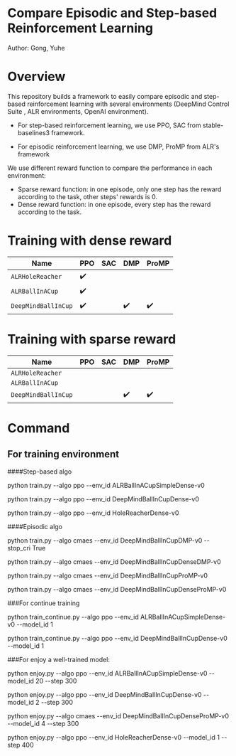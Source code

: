 # Compare Episodic and Step-based Reinforcement Learning

Author: Gong, Yuhe

# Overview

This repository builds a framework to easily compare episodic and step-based reinforcement learning with several environments (DeepMind Control Suite , ALR environments, OpenAI environment).

- For step-based reinforcement learning, we use PPO, SAC from stable-baselines3 framework.

- For episodic reinforcement learning, we use DMP, ProMP from ALR's framework

We use different reward function to compare the performance in each environment:

- Sparse reward function: in one episode, only one step has the reward according to the task, other steps' rewards is 0.
- Dense reward function: in one episode, every step has the reward according to the task.

# Training with dense reward

|Name| PPO|SAC|DMP|ProMP
|---|---|---|---|---|
|`ALRHoleReacher`|:heavy_check_mark:|  |  | 
|`ALRBallInACup`|:heavy_check_mark:|  |  | 
|`DeepMindBallInCup`|:heavy_check_mark:|  | :heavy_check_mark:| :heavy_check_mark:

# Training with sparse reward

|Name| PPO|SAC|DMP|ProMP
|---|---|---|---|---|
|`ALRHoleReacher`||  |  | 
|`ALRBallInACup`||  |  | 
|`DeepMindBallInCup`||  | :heavy_check_mark: | :heavy_check_mark:

# Command
## For training environment
####Step-based algo

python train.py --algo ppo --env_id ALRBallInACupSimpleDense-v0

python train.py --algo ppo --env_id DeepMindBallInCupDense-v0

python train.py --algo ppo --env_id HoleReacherDense-v0

####Episodic algo

python train.py --algo cmaes --env_id DeepMindBallInCupDMP-v0 --stop_cri True

python train.py --algo cmaes --env_id DeepMindBallInCupDenseDMP-v0

python train.py --algo cmaes --env_id DeepMindBallInCupProMP-v0

python train.py --algo cmaes --env_id DeepMindBallInCupDenseProMP-v0

###For continue training

python train_continue.py --algo ppo --env_id ALRBallInACupSimpleDense-v0 --model_id 1

python train_continue.py --algo ppo --env_id DeepMindBallInCupDense-v0 --model_id 1

###For enjoy a well-trained model:

python enjoy.py --algo ppo --env_id ALRBallInACupSimpleDense-v0 --model_id 20 --step 300

python enjoy.py --algo ppo --env_id DeepMindBallInCupDense-v0 --model_id 2 --step 300

python enjoy.py --algo cmaes --env_id DeepMindBallInCupDenseProMP-v0 --model_id 4 --step 300

python enjoy.py --algo ppo --env_id HoleReacherDense-v0 --model_id 1 --step 400






